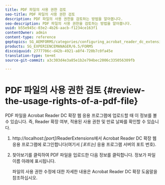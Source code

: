 ```yaml
---
title: PDF 파일의 사용 권한 검토
seo-title: PDF 파일의 사용 권한 검토
description: PDF 파일의 사용 권한을 검토하는 방법을 알아봅니다.
seo-description: PDF 파일의 사용 권한을 검토하는 방법을 알아봅니다.
uuid: b55e945c-03e2-4b26-aacb-f1234ce163f1
contentOwner: admin
content-type: reference
geptopics: SG_AEMFORMS/categories/configuring_acrobat_reader_dc_extensions
products: SG_EXPERIENCEMANAGER/6.5/FORMS
discoiquuid: 2777706c-d42b-4921-a8f4-720b7c0fa45e
translation-type: tm+mt
source-git-commit: a3c303d4e3a85e1b2e794bec2006c335056309fb

---
```



# PDF 파일의 사용 권한 검토 {#review-the-usage-rights-of-a-pdf-file}

PDF 파일을 Acrobat Reader DC 확장 웹 응용 프로그램에 업로드할 때 이 정보를 볼 수 있습니다. 즉, Reader 확장 여부, 적용된 사용 권한 및 만료 날짜를 확인할 수 있습니다.

1. http://localhost:*[port]*/ReaderExtensions에서 Acrobat Reader DC 확장 웹 응용 프로그램에 로그인합니다(여기서 *[포트는]* 응용 프로그램 서버의 포트 번호).
1. 찾아보기를 클릭하여 PDF 파일을 업로드한 다음 정보를 클릭합니다. 정보가 파일 이름 아래에 표시됩니다.

   파일의 사용 권한 수정에 대한 자세한 내용은 Acrobat Reader DC 확장 도움말을 참조하십시오.

